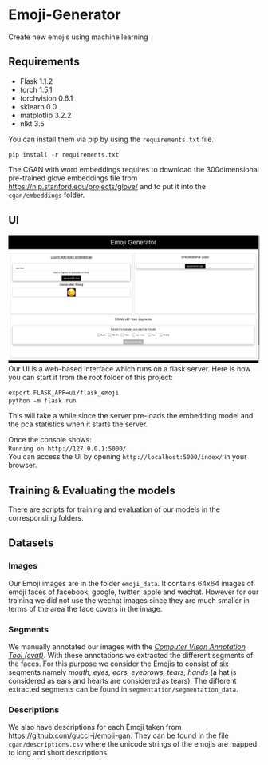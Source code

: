 # Emoji-Generator
Create new emojis using machine learning

## Requirements
* Flask 1.1.2
* torch 1.5.1
* torchvision 0.6.1
* sklearn 0.0
* matplotlib 3.2.2
* nlkt 3.5

You can install them via pip by using the ```requirements.txt``` file. 
```
pip install -r requirements.txt
```

The CGAN with word embeddings requires to download the 300dimensional pre-trained glove embeddings file from https://nlp.stanford.edu/projects/glove/
and to put it into the ```cgan/embeddings``` folder.
## UI
![Emoji Generator](UIPreview.png)
Our UI is a web-based interface which runs on a flask server.
Here is how you can start it from the root folder of this project:
```
export FLASK_APP=ui/flask_emoji
python -m flask run
 ```
This will take a while since the server pre-loads the embedding model and the pca statistics when it starts the server.

Once the console shows:  
```Running on http://127.0.0.1:5000/```  
You can access the UI by opening  ```http://localhost:5000/index/``` in your browser.

## Training & Evaluating the models
There are scripts for training and evaluation of our models in the corresponding folders.

## Datasets

### Images
Our Emoji images are in the folder ``emoji_data``. It contains 64x64 images of emoji faces of facebook, google, twitter, apple and wechat.
However for our training we did not use the wechat images since they are much smaller in terms of the area the face covers in the image.

### Segments
We manually annotated our images with the [*Computer Vison Annotation Tool (cvat)*](https://cvat.org/).
With these annotations we extracted the different segments of the faces. For this purpose we consider the Emojis to consist of six segments
namely *mouth, eyes, ears, eyebrows, tears, hands* (a hat is considered as ears and hearts are considered as tears).
The different extracted segments can be found in ```segmentation/segmentation_data```.


### Descriptions
We also have descriptions for each Emoji taken from https://github.com/gucci-j/emoji-gan. They can be found in the file
```cgan/descriptions.csv``` where the unicode strings of the emojis are mapped to long and short descriptions.

